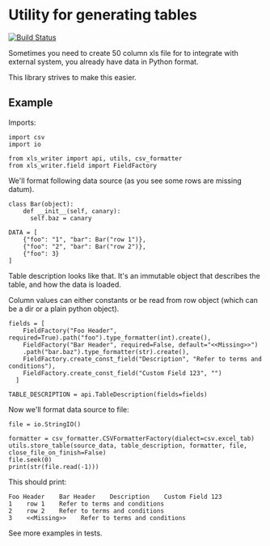 Utility for generating tables
=============================

[![Build Status](https://travis-ci.org/i2biz/xls-writer.svg?branch=master)](https://travis-ci.org/i2biz/xls-writer)


Sometimes you need to create 50 column xls file for to integrate with external system,
you already have data in Python format. 

This library strives to make this easier. 

Example
-------

Imports: 

    
    import csv
    import io
    
    from xls_writer import api, utils, csv_formatter
    from xls_writer.field import FieldFactory

We'll format following data source (as you see some rows are missing datum). 

    class Bar(object):
        def __init__(self, canary):
          self.baz = canary
        
    DATA = [
        {"foo": "1", "bar": Bar("row 1")},
        {"foo": "2", "bar": Bar("row 2")},
        {"foo": 3}
    ]
    
    
Table description looks like that. It's an immutable object that describes the table, and
how the data is loaded. 

Column values can either constants or be read from row object (which can be a dir or a plain
python object).               
    

    fields = [
        FieldFactory("Foo Header", required=True).path("foo").type_formatter(int).create(),
        FieldFactory("Bar Header", required=False, default="<<Missing>>")
        .path("bar.baz").type_formatter(str).create(),
        FieldFactory.create_const_field("Description", "Refer to terms and conditions"),
        FieldFactory.create_const_field("Custom Field 123", "")
      ]
      
    TABLE_DESCRIPTION = api.TableDescription(fields=fields)
    
Now we'll format data source to file: 
    
    file = io.StringIO()
    
    formatter = csv_formatter.CSVFormatterFactory(dialect=csv.excel_tab)
    utils.store_table(source_data, table_description, formatter, file, close_file_on_finish=False)
    file.seek(0)
    print(str(file.read(-1)))

This should print: 
    
    Foo Header    Bar Header    Description    Custom Field 123
    1    row 1    Refer to terms and conditions
    2    row 2    Refer to terms and conditions        
    3    <<Missing>>    Refer to terms and conditions
    
See more examples in tests.     
          

